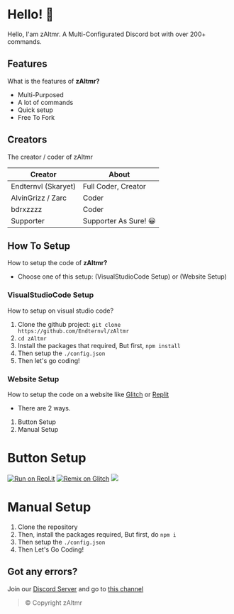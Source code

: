 # Hello! 🤖
Hello, I'am zAltmr. A Multi-Configurated Discord bot with over 200+ commands.

## Features
What is the features of **zAltmr?**
- Multi-Purposed
- A lot of commands
- Quick setup
- Free To Fork

## Creators
The creator / coder of zAltmr

| Creator  | About |
| ------------- | ------------- |
| Endternvl (Skaryet) | Full Coder, Creator |
| AlvinGrizz / Zarc  | Coder  |
| bdrxzzzz | Coder |
| Supporter | Supporter As Sure! 😀 |

## How To Setup
How to setup the code of **zAltmr?**

- Choose one of this setup: (VisualStudioCode Setup) or (Website Setup)

### VisualStudioCode Setup
How to setup on visual studio code?

1. Clone the github project: `git clone https://github.com/Endternvl/zAltmr`
2. `cd zAltmr`
3. Install the packages that required, But first, `npm install`
4. Then setup the `./config.json`
5. Then let's go coding!

### Website Setup
How to setup the code on a website like [Glitch](https://glitch.com) or [Replit](https://replit.com)

- There are 2 ways.
1. Button Setup
2. Manual Setup

# Button Setup
[![Run on Repl.it](https://repl.it/badge/github/Endternvl/zAltmr)](https://repl.it/github/Endternvl/zAltmr)
[![Remix on Glitch](https://cdn.glitch.com/2703baf2-b643-4da7-ab91-7ee2a2d00b5b%2Fremix-button.svg)](https://glitch.com/edit/#!/import/github/Endternvl/zAltmr)
[![](https://img.shields.io/badge/discord.js-v12.5.3-blue.svg?logo=npm)](https://github.com/discordjs)

# Manual Setup

1. Clone the repository
2. Then, install the packages required, But first, do `npm i`
3. Then setup the `./config.json`
4. Then Let's Go Coding!

## Got any errors?
Join our [Discord Server](https://discord.gg/9R7hZtbnyw) and go to [this channel](https://discord.com/channels/810705096081145904/869095263061544980)

> © Copyright zAltmr
